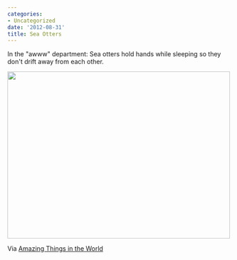 ```yaml
---
categories:
- Uncategorized
date: '2012-08-31'
title: Sea Otters
---
```


In the "awww" department: Sea otters hold hands while sleeping so they don't drift away from each other.

<img src="https://gomakethings.com/wp-content/uploads/2012/08/otters-holding-hands.jpg" alt="" title="otters-holding-hands" width="500" height="375" class="aligncenter size-full wp-image-3054" />

Via <a href="https://www.facebook.com/photo.php?fbid=396486177071769&set=a.342434892476898.89335.338077742912613&type=1&permPage=1">Amazing Things in the World</a>